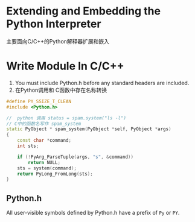 # Extending and Embedding the Python Interpreter

主要面向C/C++的Python解释器扩展和嵌入  


# Write Module In C/C++

1.  You must include Python.h before any standard headers are included.
2.  在Python调用和 C函数中存在名称转换

```cpp
#define PY_SSIZE_T_CLEAN
#include <Python.h>

//  python 调用 status = spam.system("ls -l")
// C中的函数名写作 spam_system
static PyObject * spam_system(PyObject *self, PyObject *args)
{
    const char *command;
    int sts;

    if (!PyArg_ParseTuple(args, "s", &command))
        return NULL;
    sts = system(command);
    return PyLong_FromLong(sts);
}
```


## Python.h

All user-visible symbols defined by Python.h have a prefix of `Py` or `PY`.

